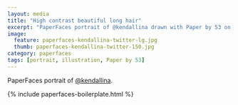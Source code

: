 ```yaml
---
layout: media
title: "High contrast beautiful long hair"
excerpt: "PaperFaces portrait of @kendallina drawn with Paper by 53 on an iPad."
image: 
  feature: paperfaces-kendallina-twitter-lg.jpg
  thumb: paperfaces-kendallina-twitter-150.jpg
category: paperfaces
tags: [portrait, illustration, Paper by 53]
---
```


PaperFaces portrait of [@kendallina](http://twitter.com/kendallina).

{% include paperfaces-boilerplate.html %}